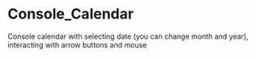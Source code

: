 # Console_Calendar
Console calendar with selecting date (you can change month and year), interacting with arrow buttons and mouse
